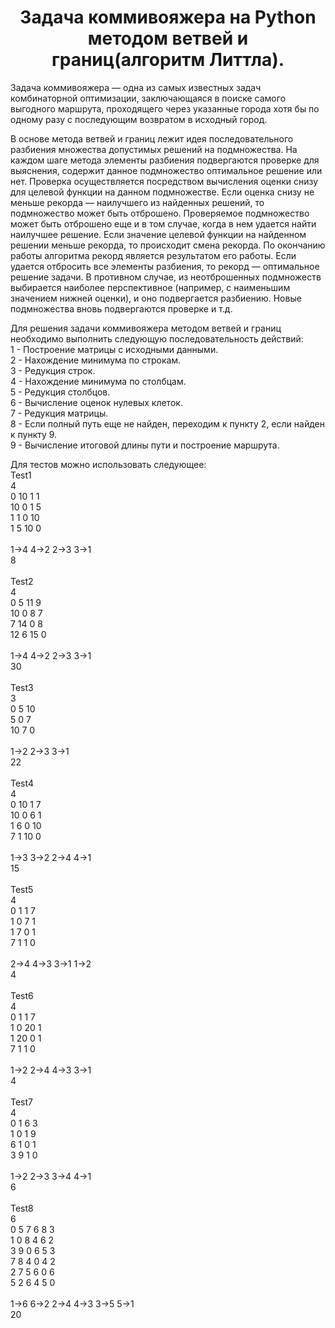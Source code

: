 <center><h1>Задача коммивояжера на Python методом ветвей и границ(алгоритм Литтла).</h1></center>

Задача коммивояжера — одна из самых известных задач комбинаторной оптимизации, заключающаяся в поиске самого выгодного маршрута, проходящего через указанные города хотя бы по одному разу с последующим возвратом в исходный город.

В основе метода ветвей и границ лежит идея последовательного разбиения множества допустимых решений на подмножества. На каждом шаге метода элементы разбиения подвергаются проверке для выяснения, содержит данное подмножество оптимальное решение или нет. Проверка осуществляется посредством вычисления оценки снизу для целевой функции на данном подмножестве. Если оценка снизу не меньше рекорда — наилучшего из найденных решений, то подмножество может быть отброшено. Проверяемое подмножество может быть отброшено еще и в том случае, когда в нем удается найти наилучшее решение. Если значение целевой функции на найденном решении меньше рекорда, то происходит смена рекорда. По окончанию работы алгоритма рекорд является результатом его работы. Если удается отбросить все элементы разбиения, то рекорд — оптимальное решение задачи. В противном случае, из неотброшенных подмножеств выбирается наиболее перспективное (например, с наименьшим значением нижней оценки), и оно подвергается разбиению. Новые подмножества вновь подвергаются проверке и т.д.

Для решения задачи коммивояжера методом ветвей и границ необходимо выполнить следующую последовательность действий:<br>
1 - Построение матрицы с исходными данными.<br>
2 - Нахождение минимума по строкам.<br>
3 - Редукция строк.<br>
4 - Нахождение минимума по столбцам.<br>
5 - Редукция столбцов.<br>
6 - Вычисление оценок нулевых клеток.<br>
7 - Редукция матрицы.<br>
8 - Если полный путь еще не найден, переходим к пункту 2, если найден к пункту 9.<br>
9 - Вычисление итоговой длины пути и построение маршрута.<br>

Для тестов можно использовать следующее:<br>
Test1<br>
4<br>
0 10 1 1<br>
10 0 1 5<br>
1 1 0 10<br>
1 5 10 0<br>
<br>
1->4 4->2 2->3 3->1<br>
8<br>
<br>
Test2<br>
4<br>
0 5 11 9<br>
10 0 8 7<br>
7 14 0 8<br>
12 6 15 0<br>
<br>
1->4 4->2 2->3 3->1<br>
30<br>
<br>
Test3<br>
3<br>
0 5 10<br>
5 0 7<br>
10 7 0<br>
<br>
1->2 2->3 3->1<br>
22<br>
<br>
Test4<br>
4<br>
0 10 1 7<br>
10 0 6 1<br>
1 6 0 10<br>
7 1 10 0<br>
<br>
1->3 3->2 2->4 4->1<br>
15<br>
<br>
Test5<br>
4<br>
0 1 1 7<br>
1 0 7 1<br>
1 7 0 1<br>
7 1 1 0<br>
<br>
2->4 4->3 3->1 1->2<br>
4<br>
<br>
Test6<br>
4<br>
0 1 1 7<br>
1 0 20 1<br>
1 20 0 1<br>
7 1 1 0<br>
<br>
1->2 2->4 4->3 3->1<br>
4<br>
<br>
Test7<br>
4<br>
0 1 6 3<br>
1 0 1 9<br>
6 1 0 1<br>
3 9 1 0<br>
<br>
1->2 2->3 3->4 4->1<br>
6<br>
<br>
Test8<br>
6<br>
0 5 7 6 8 3<br>
1 0 8 4 6 2<br>
3 9 0 6 5 3<br>
7 8 4 0 4 2<br>
2 7 5 6 0 6<br>
5 2 6 4 5 0<br>
<br>
1->6 6->2 2->4 4->3 3->5 5->1<br>
20<br>
